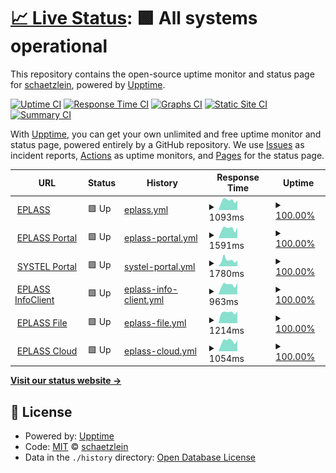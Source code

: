 # [📈 Live Status](https://schaetzlein.github.io/upptime): <!--live status--> **🟩 All systems operational**

This repository contains the open-source uptime monitor and status page for [schaetzlein](https://schaetzlein.github.io/upptime), powered by [Upptime](https://github.com/upptime/upptime).

[![Uptime CI](https://github.com/schaetzlein/upptime/workflows/Uptime%20CI/badge.svg)](https://github.com/schaetzlein/upptime/actions?query=workflow%3A%22Uptime+CI%22)
[![Response Time CI](https://github.com/schaetzlein/upptime/workflows/Response%20Time%20CI/badge.svg)](https://github.com/schaetzlein/upptime/actions?query=workflow%3A%22Response+Time+CI%22)
[![Graphs CI](https://github.com/schaetzlein/upptime/workflows/Graphs%20CI/badge.svg)](https://github.com/schaetzlein/upptime/actions?query=workflow%3A%22Graphs+CI%22)
[![Static Site CI](https://github.com/schaetzlein/upptime/workflows/Static%20Site%20CI/badge.svg)](https://github.com/schaetzlein/upptime/actions?query=workflow%3A%22Static+Site+CI%22)
[![Summary CI](https://github.com/schaetzlein/upptime/workflows/Summary%20CI/badge.svg)](https://github.com/schaetzlein/upptime/actions?query=workflow%3A%22Summary+CI%22)

With [Upptime](https://upptime.js.org), you can get your own unlimited and free uptime monitor and status page, powered entirely by a GitHub repository. We use [Issues](https://github.com/schaetzlein/upptime/issues) as incident reports, [Actions](https://github.com/schaetzlein/upptime/actions) as uptime monitors, and [Pages](https://schaetzlein.github.io/upptime) for the status page.

<!--start: status pages-->
<!-- This summary is generated by Upptime (https://github.com/upptime/upptime) -->
<!-- Do not edit this manually, your changes will be overwritten -->
<!-- prettier-ignore -->
| URL | Status | History | Response Time | Uptime |
| --- | ------ | ------- | ------------- | ------ |
| <img alt="" src="https://favicons.githubusercontent.com/www.eplass.de" height="13"> [EPLASS](https://www.eplass.de) | 🟩 Up | [eplass.yml](https://github.com/schaetzlein/upptime/commits/HEAD/history/eplass.yml) | <details><summary><img alt="Response time graph" src="./graphs/eplass/response-time-week.png" height="20"> 1093ms</summary><br><a href="https://schaetzlein.github.io/upptime/history/eplass"><img alt="Response time 1109" src="https://img.shields.io/endpoint?url=https%3A%2F%2Fraw.githubusercontent.com%2Fschaetzlein%2Fupptime%2FHEAD%2Fapi%2Feplass%2Fresponse-time.json"></a><br><a href="https://schaetzlein.github.io/upptime/history/eplass"><img alt="24-hour response time 1065" src="https://img.shields.io/endpoint?url=https%3A%2F%2Fraw.githubusercontent.com%2Fschaetzlein%2Fupptime%2FHEAD%2Fapi%2Feplass%2Fresponse-time-day.json"></a><br><a href="https://schaetzlein.github.io/upptime/history/eplass"><img alt="7-day response time 1093" src="https://img.shields.io/endpoint?url=https%3A%2F%2Fraw.githubusercontent.com%2Fschaetzlein%2Fupptime%2FHEAD%2Fapi%2Feplass%2Fresponse-time-week.json"></a><br><a href="https://schaetzlein.github.io/upptime/history/eplass"><img alt="30-day response time 1050" src="https://img.shields.io/endpoint?url=https%3A%2F%2Fraw.githubusercontent.com%2Fschaetzlein%2Fupptime%2FHEAD%2Fapi%2Feplass%2Fresponse-time-month.json"></a><br><a href="https://schaetzlein.github.io/upptime/history/eplass"><img alt="1-year response time 1109" src="https://img.shields.io/endpoint?url=https%3A%2F%2Fraw.githubusercontent.com%2Fschaetzlein%2Fupptime%2FHEAD%2Fapi%2Feplass%2Fresponse-time-year.json"></a></details> | <details><summary><a href="https://schaetzlein.github.io/upptime/history/eplass">100.00%</a></summary><a href="https://schaetzlein.github.io/upptime/history/eplass"><img alt="All-time uptime 99.99%" src="https://img.shields.io/endpoint?url=https%3A%2F%2Fraw.githubusercontent.com%2Fschaetzlein%2Fupptime%2FHEAD%2Fapi%2Feplass%2Fuptime.json"></a><br><a href="https://schaetzlein.github.io/upptime/history/eplass"><img alt="24-hour uptime 100.00%" src="https://img.shields.io/endpoint?url=https%3A%2F%2Fraw.githubusercontent.com%2Fschaetzlein%2Fupptime%2FHEAD%2Fapi%2Feplass%2Fuptime-day.json"></a><br><a href="https://schaetzlein.github.io/upptime/history/eplass"><img alt="7-day uptime 100.00%" src="https://img.shields.io/endpoint?url=https%3A%2F%2Fraw.githubusercontent.com%2Fschaetzlein%2Fupptime%2FHEAD%2Fapi%2Feplass%2Fuptime-week.json"></a><br><a href="https://schaetzlein.github.io/upptime/history/eplass"><img alt="30-day uptime 100.00%" src="https://img.shields.io/endpoint?url=https%3A%2F%2Fraw.githubusercontent.com%2Fschaetzlein%2Fupptime%2FHEAD%2Fapi%2Feplass%2Fuptime-month.json"></a><br><a href="https://schaetzlein.github.io/upptime/history/eplass"><img alt="1-year uptime 99.99%" src="https://img.shields.io/endpoint?url=https%3A%2F%2Fraw.githubusercontent.com%2Fschaetzlein%2Fupptime%2FHEAD%2Fapi%2Feplass%2Fuptime-year.json"></a></details>
| <img alt="" src="https://favicons.githubusercontent.com/portal.eplass.de" height="13"> [EPLASS Portal](https://portal.eplass.de) | 🟩 Up | [eplass-portal.yml](https://github.com/schaetzlein/upptime/commits/HEAD/history/eplass-portal.yml) | <details><summary><img alt="Response time graph" src="./graphs/eplass-portal/response-time-week.png" height="20"> 1591ms</summary><br><a href="https://schaetzlein.github.io/upptime/history/eplass-portal"><img alt="Response time 1576" src="https://img.shields.io/endpoint?url=https%3A%2F%2Fraw.githubusercontent.com%2Fschaetzlein%2Fupptime%2FHEAD%2Fapi%2Feplass-portal%2Fresponse-time.json"></a><br><a href="https://schaetzlein.github.io/upptime/history/eplass-portal"><img alt="24-hour response time 1724" src="https://img.shields.io/endpoint?url=https%3A%2F%2Fraw.githubusercontent.com%2Fschaetzlein%2Fupptime%2FHEAD%2Fapi%2Feplass-portal%2Fresponse-time-day.json"></a><br><a href="https://schaetzlein.github.io/upptime/history/eplass-portal"><img alt="7-day response time 1591" src="https://img.shields.io/endpoint?url=https%3A%2F%2Fraw.githubusercontent.com%2Fschaetzlein%2Fupptime%2FHEAD%2Fapi%2Feplass-portal%2Fresponse-time-week.json"></a><br><a href="https://schaetzlein.github.io/upptime/history/eplass-portal"><img alt="30-day response time 1492" src="https://img.shields.io/endpoint?url=https%3A%2F%2Fraw.githubusercontent.com%2Fschaetzlein%2Fupptime%2FHEAD%2Fapi%2Feplass-portal%2Fresponse-time-month.json"></a><br><a href="https://schaetzlein.github.io/upptime/history/eplass-portal"><img alt="1-year response time 1576" src="https://img.shields.io/endpoint?url=https%3A%2F%2Fraw.githubusercontent.com%2Fschaetzlein%2Fupptime%2FHEAD%2Fapi%2Feplass-portal%2Fresponse-time-year.json"></a></details> | <details><summary><a href="https://schaetzlein.github.io/upptime/history/eplass-portal">100.00%</a></summary><a href="https://schaetzlein.github.io/upptime/history/eplass-portal"><img alt="All-time uptime 99.98%" src="https://img.shields.io/endpoint?url=https%3A%2F%2Fraw.githubusercontent.com%2Fschaetzlein%2Fupptime%2FHEAD%2Fapi%2Feplass-portal%2Fuptime.json"></a><br><a href="https://schaetzlein.github.io/upptime/history/eplass-portal"><img alt="24-hour uptime 100.00%" src="https://img.shields.io/endpoint?url=https%3A%2F%2Fraw.githubusercontent.com%2Fschaetzlein%2Fupptime%2FHEAD%2Fapi%2Feplass-portal%2Fuptime-day.json"></a><br><a href="https://schaetzlein.github.io/upptime/history/eplass-portal"><img alt="7-day uptime 100.00%" src="https://img.shields.io/endpoint?url=https%3A%2F%2Fraw.githubusercontent.com%2Fschaetzlein%2Fupptime%2FHEAD%2Fapi%2Feplass-portal%2Fuptime-week.json"></a><br><a href="https://schaetzlein.github.io/upptime/history/eplass-portal"><img alt="30-day uptime 100.00%" src="https://img.shields.io/endpoint?url=https%3A%2F%2Fraw.githubusercontent.com%2Fschaetzlein%2Fupptime%2FHEAD%2Fapi%2Feplass-portal%2Fuptime-month.json"></a><br><a href="https://schaetzlein.github.io/upptime/history/eplass-portal"><img alt="1-year uptime 99.98%" src="https://img.shields.io/endpoint?url=https%3A%2F%2Fraw.githubusercontent.com%2Fschaetzlein%2Fupptime%2FHEAD%2Fapi%2Feplass-portal%2Fuptime-year.json"></a></details>
| <img alt="" src="https://favicons.githubusercontent.com/db-cde.eplass.de" height="13"> [SYSTEL Portal](https://db-cde.eplass.de) | 🟩 Up | [systel-portal.yml](https://github.com/schaetzlein/upptime/commits/HEAD/history/systel-portal.yml) | <details><summary><img alt="Response time graph" src="./graphs/systel-portal/response-time-week.png" height="20"> 1780ms</summary><br><a href="https://schaetzlein.github.io/upptime/history/systel-portal"><img alt="Response time 1568" src="https://img.shields.io/endpoint?url=https%3A%2F%2Fraw.githubusercontent.com%2Fschaetzlein%2Fupptime%2FHEAD%2Fapi%2Fsystel-portal%2Fresponse-time.json"></a><br><a href="https://schaetzlein.github.io/upptime/history/systel-portal"><img alt="24-hour response time 1699" src="https://img.shields.io/endpoint?url=https%3A%2F%2Fraw.githubusercontent.com%2Fschaetzlein%2Fupptime%2FHEAD%2Fapi%2Fsystel-portal%2Fresponse-time-day.json"></a><br><a href="https://schaetzlein.github.io/upptime/history/systel-portal"><img alt="7-day response time 1780" src="https://img.shields.io/endpoint?url=https%3A%2F%2Fraw.githubusercontent.com%2Fschaetzlein%2Fupptime%2FHEAD%2Fapi%2Fsystel-portal%2Fresponse-time-week.json"></a><br><a href="https://schaetzlein.github.io/upptime/history/systel-portal"><img alt="30-day response time 1516" src="https://img.shields.io/endpoint?url=https%3A%2F%2Fraw.githubusercontent.com%2Fschaetzlein%2Fupptime%2FHEAD%2Fapi%2Fsystel-portal%2Fresponse-time-month.json"></a><br><a href="https://schaetzlein.github.io/upptime/history/systel-portal"><img alt="1-year response time 1568" src="https://img.shields.io/endpoint?url=https%3A%2F%2Fraw.githubusercontent.com%2Fschaetzlein%2Fupptime%2FHEAD%2Fapi%2Fsystel-portal%2Fresponse-time-year.json"></a></details> | <details><summary><a href="https://schaetzlein.github.io/upptime/history/systel-portal">100.00%</a></summary><a href="https://schaetzlein.github.io/upptime/history/systel-portal"><img alt="All-time uptime 99.95%" src="https://img.shields.io/endpoint?url=https%3A%2F%2Fraw.githubusercontent.com%2Fschaetzlein%2Fupptime%2FHEAD%2Fapi%2Fsystel-portal%2Fuptime.json"></a><br><a href="https://schaetzlein.github.io/upptime/history/systel-portal"><img alt="24-hour uptime 100.00%" src="https://img.shields.io/endpoint?url=https%3A%2F%2Fraw.githubusercontent.com%2Fschaetzlein%2Fupptime%2FHEAD%2Fapi%2Fsystel-portal%2Fuptime-day.json"></a><br><a href="https://schaetzlein.github.io/upptime/history/systel-portal"><img alt="7-day uptime 100.00%" src="https://img.shields.io/endpoint?url=https%3A%2F%2Fraw.githubusercontent.com%2Fschaetzlein%2Fupptime%2FHEAD%2Fapi%2Fsystel-portal%2Fuptime-week.json"></a><br><a href="https://schaetzlein.github.io/upptime/history/systel-portal"><img alt="30-day uptime 99.79%" src="https://img.shields.io/endpoint?url=https%3A%2F%2Fraw.githubusercontent.com%2Fschaetzlein%2Fupptime%2FHEAD%2Fapi%2Fsystel-portal%2Fuptime-month.json"></a><br><a href="https://schaetzlein.github.io/upptime/history/systel-portal"><img alt="1-year uptime 99.95%" src="https://img.shields.io/endpoint?url=https%3A%2F%2Fraw.githubusercontent.com%2Fschaetzlein%2Fupptime%2FHEAD%2Fapi%2Fsystel-portal%2Fuptime-year.json"></a></details>
| <img alt="" src="https://favicons.githubusercontent.com/infoclient.eplass.de" height="13"> [EPLASS InfoClient](https://infoclient.eplass.de) | 🟩 Up | [eplass-info-client.yml](https://github.com/schaetzlein/upptime/commits/HEAD/history/eplass-info-client.yml) | <details><summary><img alt="Response time graph" src="./graphs/eplass-info-client/response-time-week.png" height="20"> 963ms</summary><br><a href="https://schaetzlein.github.io/upptime/history/eplass-info-client"><img alt="Response time 900" src="https://img.shields.io/endpoint?url=https%3A%2F%2Fraw.githubusercontent.com%2Fschaetzlein%2Fupptime%2FHEAD%2Fapi%2Feplass-info-client%2Fresponse-time.json"></a><br><a href="https://schaetzlein.github.io/upptime/history/eplass-info-client"><img alt="24-hour response time 1056" src="https://img.shields.io/endpoint?url=https%3A%2F%2Fraw.githubusercontent.com%2Fschaetzlein%2Fupptime%2FHEAD%2Fapi%2Feplass-info-client%2Fresponse-time-day.json"></a><br><a href="https://schaetzlein.github.io/upptime/history/eplass-info-client"><img alt="7-day response time 963" src="https://img.shields.io/endpoint?url=https%3A%2F%2Fraw.githubusercontent.com%2Fschaetzlein%2Fupptime%2FHEAD%2Fapi%2Feplass-info-client%2Fresponse-time-week.json"></a><br><a href="https://schaetzlein.github.io/upptime/history/eplass-info-client"><img alt="30-day response time 952" src="https://img.shields.io/endpoint?url=https%3A%2F%2Fraw.githubusercontent.com%2Fschaetzlein%2Fupptime%2FHEAD%2Fapi%2Feplass-info-client%2Fresponse-time-month.json"></a><br><a href="https://schaetzlein.github.io/upptime/history/eplass-info-client"><img alt="1-year response time 900" src="https://img.shields.io/endpoint?url=https%3A%2F%2Fraw.githubusercontent.com%2Fschaetzlein%2Fupptime%2FHEAD%2Fapi%2Feplass-info-client%2Fresponse-time-year.json"></a></details> | <details><summary><a href="https://schaetzlein.github.io/upptime/history/eplass-info-client">100.00%</a></summary><a href="https://schaetzlein.github.io/upptime/history/eplass-info-client"><img alt="All-time uptime 99.79%" src="https://img.shields.io/endpoint?url=https%3A%2F%2Fraw.githubusercontent.com%2Fschaetzlein%2Fupptime%2FHEAD%2Fapi%2Feplass-info-client%2Fuptime.json"></a><br><a href="https://schaetzlein.github.io/upptime/history/eplass-info-client"><img alt="24-hour uptime 100.00%" src="https://img.shields.io/endpoint?url=https%3A%2F%2Fraw.githubusercontent.com%2Fschaetzlein%2Fupptime%2FHEAD%2Fapi%2Feplass-info-client%2Fuptime-day.json"></a><br><a href="https://schaetzlein.github.io/upptime/history/eplass-info-client"><img alt="7-day uptime 100.00%" src="https://img.shields.io/endpoint?url=https%3A%2F%2Fraw.githubusercontent.com%2Fschaetzlein%2Fupptime%2FHEAD%2Fapi%2Feplass-info-client%2Fuptime-week.json"></a><br><a href="https://schaetzlein.github.io/upptime/history/eplass-info-client"><img alt="30-day uptime 99.65%" src="https://img.shields.io/endpoint?url=https%3A%2F%2Fraw.githubusercontent.com%2Fschaetzlein%2Fupptime%2FHEAD%2Fapi%2Feplass-info-client%2Fuptime-month.json"></a><br><a href="https://schaetzlein.github.io/upptime/history/eplass-info-client"><img alt="1-year uptime 99.79%" src="https://img.shields.io/endpoint?url=https%3A%2F%2Fraw.githubusercontent.com%2Fschaetzlein%2Fupptime%2FHEAD%2Fapi%2Feplass-info-client%2Fuptime-year.json"></a></details>
| <img alt="" src="https://favicons.githubusercontent.com/file.eplass.de" height="13"> [EPLASS File](https://file.eplass.de) | 🟩 Up | [eplass-file.yml](https://github.com/schaetzlein/upptime/commits/HEAD/history/eplass-file.yml) | <details><summary><img alt="Response time graph" src="./graphs/eplass-file/response-time-week.png" height="20"> 1214ms</summary><br><a href="https://schaetzlein.github.io/upptime/history/eplass-file"><img alt="Response time 1215" src="https://img.shields.io/endpoint?url=https%3A%2F%2Fraw.githubusercontent.com%2Fschaetzlein%2Fupptime%2FHEAD%2Fapi%2Feplass-file%2Fresponse-time.json"></a><br><a href="https://schaetzlein.github.io/upptime/history/eplass-file"><img alt="24-hour response time 1239" src="https://img.shields.io/endpoint?url=https%3A%2F%2Fraw.githubusercontent.com%2Fschaetzlein%2Fupptime%2FHEAD%2Fapi%2Feplass-file%2Fresponse-time-day.json"></a><br><a href="https://schaetzlein.github.io/upptime/history/eplass-file"><img alt="7-day response time 1214" src="https://img.shields.io/endpoint?url=https%3A%2F%2Fraw.githubusercontent.com%2Fschaetzlein%2Fupptime%2FHEAD%2Fapi%2Feplass-file%2Fresponse-time-week.json"></a><br><a href="https://schaetzlein.github.io/upptime/history/eplass-file"><img alt="30-day response time 1405" src="https://img.shields.io/endpoint?url=https%3A%2F%2Fraw.githubusercontent.com%2Fschaetzlein%2Fupptime%2FHEAD%2Fapi%2Feplass-file%2Fresponse-time-month.json"></a><br><a href="https://schaetzlein.github.io/upptime/history/eplass-file"><img alt="1-year response time 1215" src="https://img.shields.io/endpoint?url=https%3A%2F%2Fraw.githubusercontent.com%2Fschaetzlein%2Fupptime%2FHEAD%2Fapi%2Feplass-file%2Fresponse-time-year.json"></a></details> | <details><summary><a href="https://schaetzlein.github.io/upptime/history/eplass-file">100.00%</a></summary><a href="https://schaetzlein.github.io/upptime/history/eplass-file"><img alt="All-time uptime 99.56%" src="https://img.shields.io/endpoint?url=https%3A%2F%2Fraw.githubusercontent.com%2Fschaetzlein%2Fupptime%2FHEAD%2Fapi%2Feplass-file%2Fuptime.json"></a><br><a href="https://schaetzlein.github.io/upptime/history/eplass-file"><img alt="24-hour uptime 100.00%" src="https://img.shields.io/endpoint?url=https%3A%2F%2Fraw.githubusercontent.com%2Fschaetzlein%2Fupptime%2FHEAD%2Fapi%2Feplass-file%2Fuptime-day.json"></a><br><a href="https://schaetzlein.github.io/upptime/history/eplass-file"><img alt="7-day uptime 100.00%" src="https://img.shields.io/endpoint?url=https%3A%2F%2Fraw.githubusercontent.com%2Fschaetzlein%2Fupptime%2FHEAD%2Fapi%2Feplass-file%2Fuptime-week.json"></a><br><a href="https://schaetzlein.github.io/upptime/history/eplass-file"><img alt="30-day uptime 99.73%" src="https://img.shields.io/endpoint?url=https%3A%2F%2Fraw.githubusercontent.com%2Fschaetzlein%2Fupptime%2FHEAD%2Fapi%2Feplass-file%2Fuptime-month.json"></a><br><a href="https://schaetzlein.github.io/upptime/history/eplass-file"><img alt="1-year uptime 99.56%" src="https://img.shields.io/endpoint?url=https%3A%2F%2Fraw.githubusercontent.com%2Fschaetzlein%2Fupptime%2FHEAD%2Fapi%2Feplass-file%2Fuptime-year.json"></a></details>
| <img alt="" src="https://favicons.githubusercontent.com/cloud.eplass.de" height="13"> [EPLASS Cloud](https://cloud.eplass.de) | 🟩 Up | [eplass-cloud.yml](https://github.com/schaetzlein/upptime/commits/HEAD/history/eplass-cloud.yml) | <details><summary><img alt="Response time graph" src="./graphs/eplass-cloud/response-time-week.png" height="20"> 1054ms</summary><br><a href="https://schaetzlein.github.io/upptime/history/eplass-cloud"><img alt="Response time 1006" src="https://img.shields.io/endpoint?url=https%3A%2F%2Fraw.githubusercontent.com%2Fschaetzlein%2Fupptime%2FHEAD%2Fapi%2Feplass-cloud%2Fresponse-time.json"></a><br><a href="https://schaetzlein.github.io/upptime/history/eplass-cloud"><img alt="24-hour response time 1283" src="https://img.shields.io/endpoint?url=https%3A%2F%2Fraw.githubusercontent.com%2Fschaetzlein%2Fupptime%2FHEAD%2Fapi%2Feplass-cloud%2Fresponse-time-day.json"></a><br><a href="https://schaetzlein.github.io/upptime/history/eplass-cloud"><img alt="7-day response time 1054" src="https://img.shields.io/endpoint?url=https%3A%2F%2Fraw.githubusercontent.com%2Fschaetzlein%2Fupptime%2FHEAD%2Fapi%2Feplass-cloud%2Fresponse-time-week.json"></a><br><a href="https://schaetzlein.github.io/upptime/history/eplass-cloud"><img alt="30-day response time 1065" src="https://img.shields.io/endpoint?url=https%3A%2F%2Fraw.githubusercontent.com%2Fschaetzlein%2Fupptime%2FHEAD%2Fapi%2Feplass-cloud%2Fresponse-time-month.json"></a><br><a href="https://schaetzlein.github.io/upptime/history/eplass-cloud"><img alt="1-year response time 1006" src="https://img.shields.io/endpoint?url=https%3A%2F%2Fraw.githubusercontent.com%2Fschaetzlein%2Fupptime%2FHEAD%2Fapi%2Feplass-cloud%2Fresponse-time-year.json"></a></details> | <details><summary><a href="https://schaetzlein.github.io/upptime/history/eplass-cloud">100.00%</a></summary><a href="https://schaetzlein.github.io/upptime/history/eplass-cloud"><img alt="All-time uptime 99.88%" src="https://img.shields.io/endpoint?url=https%3A%2F%2Fraw.githubusercontent.com%2Fschaetzlein%2Fupptime%2FHEAD%2Fapi%2Feplass-cloud%2Fuptime.json"></a><br><a href="https://schaetzlein.github.io/upptime/history/eplass-cloud"><img alt="24-hour uptime 100.00%" src="https://img.shields.io/endpoint?url=https%3A%2F%2Fraw.githubusercontent.com%2Fschaetzlein%2Fupptime%2FHEAD%2Fapi%2Feplass-cloud%2Fuptime-day.json"></a><br><a href="https://schaetzlein.github.io/upptime/history/eplass-cloud"><img alt="7-day uptime 100.00%" src="https://img.shields.io/endpoint?url=https%3A%2F%2Fraw.githubusercontent.com%2Fschaetzlein%2Fupptime%2FHEAD%2Fapi%2Feplass-cloud%2Fuptime-week.json"></a><br><a href="https://schaetzlein.github.io/upptime/history/eplass-cloud"><img alt="30-day uptime 99.89%" src="https://img.shields.io/endpoint?url=https%3A%2F%2Fraw.githubusercontent.com%2Fschaetzlein%2Fupptime%2FHEAD%2Fapi%2Feplass-cloud%2Fuptime-month.json"></a><br><a href="https://schaetzlein.github.io/upptime/history/eplass-cloud"><img alt="1-year uptime 99.88%" src="https://img.shields.io/endpoint?url=https%3A%2F%2Fraw.githubusercontent.com%2Fschaetzlein%2Fupptime%2FHEAD%2Fapi%2Feplass-cloud%2Fuptime-year.json"></a></details>

<!--end: status pages-->

[**Visit our status website →**](https://schaetzlein.github.io/upptime)

## 📄 License

- Powered by: [Upptime](https://github.com/upptime/upptime)
- Code: [MIT](./LICENSE) © [schaetzlein](https://schaetzlein.github.io/upptime)
- Data in the `./history` directory: [Open Database License](https://opendatacommons.org/licenses/odbl/1-0/)
